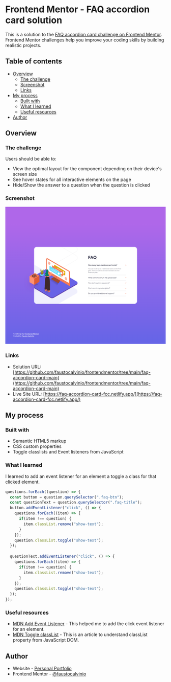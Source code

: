 # Frontend Mentor - FAQ accordion card solution

This is a solution to the [FAQ accordion card challenge on Frontend Mentor](https://www.frontendmentor.io/challenges/faq-accordion-card-XlyjD0Oam). Frontend Mentor challenges help you improve your coding skills by building realistic projects. 

## Table of contents

- [Overview](#overview)
  - [The challenge](#the-challenge)
  - [Screenshot](#screenshot)
  - [Links](#links)
- [My process](#my-process)
  - [Built with](#built-with)
  - [What I learned](#what-i-learned)
  - [Useful resources](#useful-resources)
- [Author](#author) 


## Overview

### The challenge

Users should be able to:

- View the optimal layout for the component depending on their device's screen size
- See hover states for all interactive elements on the page
- Hide/Show the answer to a question when the question is clicked

### Screenshot

![](./screenshots/faq-accordion-card-fcc.netlify.app_.png)

### Links

- Solution URL: [https://github.com/faustocalvinio/frontendmentor/tree/main/faq-accordion-card-main](https://github.com/faustocalvinio/frontendmentor/tree/main/faq-accordion-card-main)
- Live Site URL: [https://faq-accordion-card-fcc.netlify.app/](https://faq-accordion-card-fcc.netlify.app/)

## My process

### Built with

- Semantic HTML5 markup
- CSS custom properties
- Toggle classlists and Event listeners from JavaScript

### What I learned

I learned to add an event listener for an element a toggle a class for that clicked element.

```js
questions.forEach((question) => {
  const button = question.querySelector(".faq-btn");
  const questionText = question.querySelector(".faq-title");
  button.addEventListener("click", () => {
    questions.forEach((item) => {
      if(item !== question) {
        item.classList.remove("show-text");
      }
    });
    question.classList.toggle("show-text");
  });

  questionText.addEventListener("click", () => {
    questions.forEach((item) => {
      if(item !== question) {
        item.classList.remove("show-text");
      }
    });
    question.classList.toggle("show-text");
  });
});
```

### Useful resources

- [MDN Add Event Listener](https://developer.mozilla.org/en-US/docs/Web/API/EventTarget/addEventListener) - This helped me to add the click event listener for an element.
- [MDN Toggle classList](https://developer.mozilla.org/en-US/docs/Web/API/Element/classList) - This is an article to understand classList property from JavaScript DOM.


## Author

- Website - [Personal Portfolio](https://faustocalvinio.netlify.app/)
- Frontend Mentor - [@faustocalvinio](https://www.frontendmentor.io/profile/faustocalvinio)
